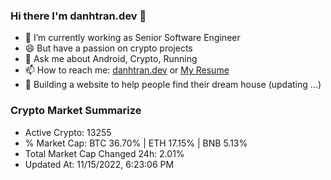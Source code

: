 ### Hi there I'm danhtran.dev 👋

- 🔭 I’m currently working as Senior Software Engineer
- 😄 But have a passion on crypto projects
- 💬 Ask me about Android, Crypto, Running 
- 📫 How to reach me: <a href="https://danhtran.dev" target="_blank">danhtran.dev</a> or <a href="Dan-Resume.pdf" target="_blank">My Resume</a>
- 🌱 Building a website to help people find their dream house (updating ...)

### Crypto Market Summarize
- Active Crypto: 13255
- % Market Cap: BTC 36.70% | ETH 17.15% | BNB 5.13%
- Total Market Cap Changed 24h: 2.01%
- Updated At: 11/15/2022, 6:23:06 PM
